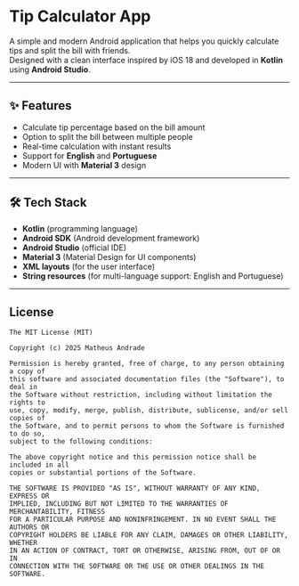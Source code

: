 # Tip Calculator App

A simple and modern Android application that helps you quickly calculate tips and split the bill with friends.  
Designed with a clean interface inspired by iOS 18 and developed in **Kotlin** using **Android Studio**.

---

## ✨ Features

* Calculate tip percentage based on the bill amount  
* Option to split the bill between multiple people  
* Real-time calculation with instant results  
* Support for **English** and **Portuguese**  
* Modern UI with **Material 3** design  

---

## 🛠️ Tech Stack

* **Kotlin** (programming language)  
* **Android SDK** (Android development framework)  
* **Android Studio** (official IDE)  
* **Material 3** (Material Design for UI components)  
* **XML layouts** (for the user interface)  
* **String resources** (for multi-language support: English and Portuguese)  

---




## License
```
The MIT License (MIT)

Copyright (c) 2025 Matheus Andrade

Permission is hereby granted, free of charge, to any person obtaining a copy of
this software and associated documentation files (the "Software"), to deal in
the Software without restriction, including without limitation the rights to
use, copy, modify, merge, publish, distribute, sublicense, and/or sell copies of
the Software, and to permit persons to whom the Software is furnished to do so,
subject to the following conditions:

The above copyright notice and this permission notice shall be included in all
copies or substantial portions of the Software.

THE SOFTWARE IS PROVIDED "AS IS", WITHOUT WARRANTY OF ANY KIND, EXPRESS OR
IMPLIED, INCLUDING BUT NOT LIMITED TO THE WARRANTIES OF MERCHANTABILITY, FITNESS
FOR A PARTICULAR PURPOSE AND NONINFRINGEMENT. IN NO EVENT SHALL THE AUTHORS OR
COPYRIGHT HOLDERS BE LIABLE FOR ANY CLAIM, DAMAGES OR OTHER LIABILITY, WHETHER
IN AN ACTION OF CONTRACT, TORT OR OTHERWISE, ARISING FROM, OUT OF OR IN
CONNECTION WITH THE SOFTWARE OR THE USE OR OTHER DEALINGS IN THE SOFTWARE.
```
